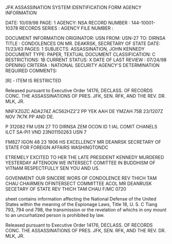 JFK ASSASSINATION SYSTEM
IDENTIFICATION FORM
AGENCY INFORMATION

DATE: 10/09/98
PAGE: 1
AGENCY: NSA
RECORD NUMBER : 144-10001-10378
RECORDS SERIES :
AGENCY FILE NUMBER :

DOCUMENT INFORMATION
ORIGINATOR: USN
FROM: USN-27
TO: DIRNSA
TITLE :
CONDOLENCES ON MR. DEAKRSK, SECRETARY OF STATE
DATE: 11/23/63
PAGES: 1
SUBJECTS:
ASSASSINATION, JOHN KENNEDY
DOCUMENT TYPE: PAPER, TEXTUAL DOCUMENT
CLASSIFICATION: C
RESTRICTIONS: 1B
CURRENT STATUS: X
DATE OF LAST REVIEW : 07/24/98
OPENING CRITERIA :
NATIONAL SECURITY AGENCY'S DETERMINATION REQUIRED
COMMENTS:

[R] - ITEM IS RESTRICTED

Released pursuant to Executive Order 14176, DECLASS. OF RECORDS CONC. THE ASSASSINATIONS OF PRES. JFK, SEN.
RFK, AND THE REV. DR. MLK, JR.

NNFXZGZC ADA274Z AC562HZ2'2
PP YEK AAH
DE YMZAH 75B 23/1207Z NOV
7K7K PP AND DE.

P 312082
FM USN 27
TO DIRNSA
ZEM
OCON ID 1 IAL COMIT CHANELS
ILCT SA-PI1 VND 23N01150263 USN 7

FM827
IGON 48 23 1906
HS EXCELLENCY MR DEANRSK SECRETARY
OF STATE FOR FOREIGN AFFAIRS WASHINGTONDC

ETREMELY EXCITED TO HER THE LATE PRESIDENT KENNEDY
MURDERED YESTERDAY AFTENOON WE INTERSECT COMITTEE IN
BUDDHISM OF VITNAM RESPECTFULLY SEN YOU AND US.

GOVENMENT OUR SINCERE WORS OF CONDOLENCE
REV THICH TAM CHAU CHAIRMEN OFINTERSECT COMMITTEE
ACOL MR DEANRUSK SECETARY OF STATE REV THICH TAM CHAU
F/MC
0720

sheet contains information affecting the National Defense of the United States within the meaning of the Espionage Laws, Title 18, U. S. C
Tiang 793, 794 ond 798, the transmission or the revelation of whichs in ony mount to an uncurhatized person is prohibited by law.

Released pursuant to Executive Order 14176, DECLASS. OF RECORDS CONC. THE ASSASSINATIONS OF PRES. JFK, SEN.
RFK, AND THE REV. DR. MLK, JR.
